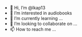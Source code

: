 - 👋 Hi, I’m @lkap13
- 👀 I’m interested in audiobooks
- 🌱 I’m currently learning ...
- 💞️ I’m looking to collaborate on ...
- 📫 How to reach me ...

<!---
lkap13/lkap13 is a ✨ special ✨ repository because its `README.md` (this file) appears on your GitHub profile.
You can click the Preview link to take a look at your changes.
--->
